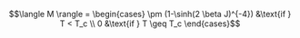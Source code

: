 $$\langle M \rangle = \begin{cases}
   \pm (1-\sinh(2 \beta J)^{-4}) &\text{if } T < T_c \\
   0 &\text{if } T \geq T_c
\end{cases}$$
